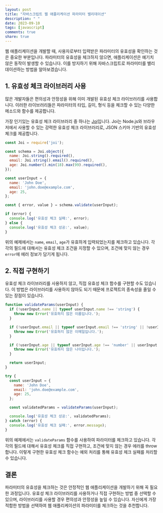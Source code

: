 ```yaml
---
layout: post
title: "자바스크립트 웹 애플리케이션 파라미터 밸리데이션"
description: " "
date: 2023-09-10
tags: [javascript]
comments: true
share: true
---
```


웹 애플리케이션을 개발할 때, 사용자로부터 입력받은 파라미터의 유효성을 확인하는 것은 중요한 부분입니다. 파라미터의 유효성을 체크하지 않으면, 애플리케이션은 예기치 않은 동작이 발생할 수 있습니다. 이를 방지하기 위해 자바스크립트로 파라미터를 밸리데이션하는 방법을 알아보겠습니다.

## 1. 유효성 체크 라이브러리 사용

많은 개발자들은 편의성과 안정성을 위해 이미 개발된 유효성 체크 라이브러리를 사용합니다. 이러한 라이브러리들은 파라미터의 타입, 길이, 형식 등을 체크할 수 있는 다양한 메소드와 함수를 제공합니다.

가장 인기있는 유효성 체크 라이브러리 중 하나는 [Joi](https://joi.dev/)입니다. Joi는 Node.js와 브라우저에서 사용할 수 있는 강력한 유효성 체크 라이브러리로, JSON 스키마 기반의 유효성 체크를 제공합니다.

```javascript
const Joi = require('joi');

const schema = Joi.object({
  name: Joi.string().required(),
  email: Joi.string().email().required(),
  age: Joi.number().min(18).max(99).required(),
});

const userInput = {
  name: 'John Doe',
  email: 'john.doe@example.com',
  age: 25,
};

const { error, value } = schema.validate(userInput);

if (error) {
  console.log('유효성 체크 실패:', error);
} else {
  console.log('유효성 체크 성공:', value);
}
```

위의 예제에서는 `name`, `email`, `age`가 유효하게 입력되었는지를 체크하고 있습니다. 각각의 필드에 대해서는 유효성 체크 조건을 지정할 수 있으며, 조건에 맞지 않는 경우 `error`에 에러 정보가 담기게 됩니다.

## 2. 직접 구현하기

유효성 체크 라이브러리를 사용하지 않고, 직접 유효성 체크 함수를 구현할 수도 있습니다. 이 방법은 라이브러리를 사용하지 않아도 되기 때문에 프로젝트의 종속성을 줄일 수 있는 장점이 있습니다.

```javascript
function validateParams(userInput) {
  if (!userInput.name || typeof userInput.name !== 'string') {
    throw new Error('유효하지 않은 이름입니다.');
  }

  if (!userInput.email || typeof userInput.email !== 'string' || !userInput.email.includes('@')) {
    throw new Error('유효하지 않은 이메일입니다.');
  }

  if (!userInput.age || typeof userInput.age !== 'number' || userInput.age < 18 || userInput.age > 99) {
    throw new Error('유효하지 않은 나이입니다.');
  }

  return userInput;
}

try {
  const userInput = {
    name: 'John Doe',
    email: 'john.doe@example.com',
    age: 25,
  };

  const validatedParams = validateParams(userInput);

  console.log('유효성 체크 성공:', validatedParams);
} catch (error) {
  console.log('유효성 체크 실패:', error.message);
}
```

위의 예제에서는 `validateParams` 함수를 사용하여 파라미터를 체크하고 있습니다. 각각의 필드에 대해서 유효성 체크를 직접 구현하고, 조건에 맞지 않는 경우 에러를 throw합니다. 이렇게 구현한 유효성 체크 함수는 예외 처리를 통해 유효성 체크 실패를 처리할 수 있습니다.

## 결론

파라미터의 유효성을 체크하는 것은 안정적인 웹 애플리케이션을 개발하기 위해 꼭 필요한 과정입니다. 유효성 체크 라이브러리를 사용하거나 직접 구현하는 방법 중 선택할 수 있으며, 라이브러리를 사용할 경우 편의성과 안정성을 높일 수 있습니다. 자신에게 가장 적합한 방법을 선택하여 웹 애플리케이션의 파라미터를 체크하는 것을 추천합니다.